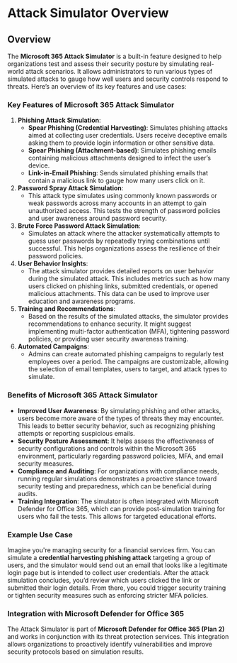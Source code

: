 # Attack Simulator Overview

## Overview

The **Microsoft 365 Attack Simulator** is a built-in feature designed to help organizations test and assess their security posture by simulating real-world attack scenarios. It allows administrators to run various types of simulated attacks to gauge how well users and security controls respond to threats. Here’s an overview of its key features and use cases:

### Key Features of Microsoft 365 Attack Simulator

1. **Phishing Attack Simulation**:
   * **Spear Phishing (Credential Harvesting)**: Simulates phishing attacks aimed at collecting user credentials. Users receive deceptive emails asking them to provide login information or other sensitive data.
   * **Spear Phishing (Attachment-based)**: Simulates phishing emails containing malicious attachments designed to infect the user’s device.
   * **Link-in-Email Phishing**: Sends simulated phishing emails that contain a malicious link to gauge how many users click on it.
2. **Password Spray Attack Simulation**:
   * This attack type simulates using commonly known passwords or weak passwords across many accounts in an attempt to gain unauthorized access. This tests the strength of password policies and user awareness around password security.
3. **Brute Force Password Attack Simulation**:
   * Simulates an attack where the attacker systematically attempts to guess user passwords by repeatedly trying combinations until successful. This helps organizations assess the resilience of their password policies.
4. **User Behavior Insights**:
   * The attack simulator provides detailed reports on user behavior during the simulated attack. This includes metrics such as how many users clicked on phishing links, submitted credentials, or opened malicious attachments. This data can be used to improve user education and awareness programs.
5. **Training and Recommendations**:
   * Based on the results of the simulated attacks, the simulator provides recommendations to enhance security. It might suggest implementing multi-factor authentication (MFA), tightening password policies, or providing user security awareness training.
6. **Automated Campaigns**:
   * Admins can create automated phishing campaigns to regularly test employees over a period. The campaigns are customizable, allowing the selection of email templates, users to target, and attack types to simulate.

### Benefits of Microsoft 365 Attack Simulator

* **Improved User Awareness**: By simulating phishing and other attacks, users become more aware of the types of threats they may encounter. This leads to better security behavior, such as recognizing phishing attempts or reporting suspicious emails.
* **Security Posture Assessment**: It helps assess the effectiveness of security configurations and controls within the Microsoft 365 environment, particularly regarding password policies, MFA, and email security measures.
* **Compliance and Auditing**: For organizations with compliance needs, running regular simulations demonstrates a proactive stance toward security testing and preparedness, which can be beneficial during audits.
* **Training Integration**: The simulator is often integrated with Microsoft Defender for Office 365, which can provide post-simulation training for users who fail the tests. This allows for targeted educational efforts.

### Example Use Case

Imagine you're managing security for a financial services firm. You can simulate a **credential harvesting phishing attack** targeting a group of users, and the simulator would send out an email that looks like a legitimate login page but is intended to collect user credentials. After the attack simulation concludes, you’d review which users clicked the link or submitted their login details. From there, you could trigger security training or tighten security measures such as enforcing stricter MFA policies.

### Integration with Microsoft Defender for Office 365

The Attack Simulator is part of **Microsoft Defender for Office 365 (Plan 2)** and works in conjunction with its threat protection services. This integration allows organizations to proactively identify vulnerabilities and improve security protocols based on simulation results.
